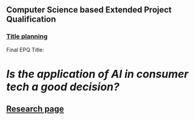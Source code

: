 ## Computer Science based Extended Project Qualification

### [Title planning](titles)

Final EPQ Title:
# __*Is the application of AI in consumer tech a good decision?*__

## [Research page](research)
